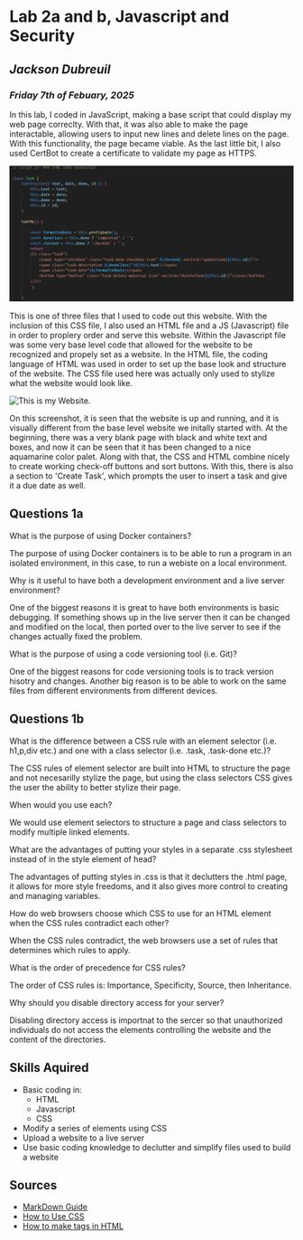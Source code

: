 # **Lab 2a and b, Javascript and Security**
## *Jackson Dubreuil*
### *Friday 7th of Febuary, 2025*

In this lab, I coded in JavaScript, making a base script that could display my web page correclty.  With that, it was also able to make the page interactable, allowing users to input new lines and delete lines on the page.  With this functionality, the page became viable.  As the last little bit, I also used CertBot to create a certificate to validate my page as HTTPS.

![Basic Contructor](/Constructor.png "Constructor")

This is one of three files that I used to code out this website. With the inclusion of this CSS file, I also used an HTML file and a JS (Javascript) file in order to proplery order and serve this website.  Within the Javascript file was some very base level code that allowed for the website to be recognized and propely set as a website.  In the HTML file, the coding language of HTML was used in order to set up the base look and structure of the website.  The CSS file used here was actually only used to stylize what the website would look like.

![This is my Website.](/website_writeup.png "Website")

On this screenshot, it is seen that the website is up and running, and it is visually different from the base level website we initally started with.  At the beginning, there was a very blank page with black and white text and boxes, and now it can be seen that it has been changed to a nice aquamarine color palet.  Along with that, the CSS and HTML combine nicely to create working check-off buttons and sort buttons.  With this, there is also a section to 'Create Task', which prompts the user to insert a task and give it a due date as well.

## Questions 1a

What is the purpose of using Docker containers?

The purpose of using Docker containers is to be able to run a program in an isolated environment, in this case, to run a webiste on a local environment.

Why is it useful to have both a development environment and a live server environment?

One of the biggest reasons it is great to have both environments is basic debugging.  If something shows up in the live server then it can be changed and modified on the local, then ported over to the live server to see if the changes actually fixed the problem.

What is the purpose of using a code versioning tool (i.e. Git)?

One of the biggest reasons for code versioning tools is to track version hisotry and changes.  Another big reason is to be able to work on the same files from different environments from different devices.

## Questions 1b

What is the difference between a CSS rule with an element selector (i.e. h1,p,div etc.) and one with a class selector (i.e. .task, .task-done etc.)? 

The CSS rules of element selector are built into HTML to structure the page and not necesarilly stylize the page, but using the class selectors CSS gives the user the ability to better stylize their page.

When would you use each?

We would use element selectors to structure a page and class selectors to modify multiple linked elements.

What are the advantages of putting your styles in a separate .css stylesheet instead of in the style element of head?

The advantages of putting styles in .css is that it declutters the .html page, it allows for more style freedoms, and it also gives more control to creating and managing variables.

How do web browsers choose which CSS to use for an HTML element when the CSS rules contradict each other?

When the CSS rules contradict, the web browsers use a set of rules that determines which rules to apply.

What is the order of precedence for CSS rules?

The order of CSS rules is: Importance, Specificity, Source, then Inheritance.

Why should you disable directory access for your server?

Disabling directory access is importnat to the sercer so that unauthorized individuals do not access the elements controlling the website and the content of the directories.

## Skills Aquired
- Basic coding in:
    - HTML
    - Javascript
    - CSS
- Modify a series of elements using CSS
- Upload a website to a live server
- Use basic coding knowledge to declutter and simplify files used to build a website

## Sources

- [MarkDown Guide](https://markdownguide.offshoot.io/basic-syntax/)
- [How to Use CSS](https://www.educba.com/css-strikethrough/#:~:text=To%20achieve%20CSS%20strikethrough%2C%20you,by%20the%20text%2Ddecoration%20property.)
- [How to make tags in HTML](https://www.w3schools.com/tags/tag_form.asp#:~:text=The%20tag%20is%20used)